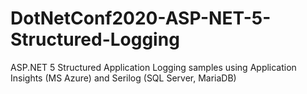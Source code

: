 # DotNetConf2020-ASP-NET-5-Structured-Logging
ASP.NET 5 Structured Application Logging samples using Application Insights (MS Azure) and Serilog (SQL Server, MariaDB)
